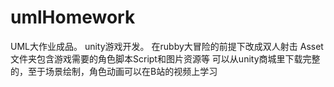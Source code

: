 # umlHomework
UML大作业成品。
unity游戏开发。
在rubby大冒险的前提下改成双人射击
Asset文件夹包含游戏需要的角色脚本Script和图片资源等
可以从unity商城里下载完整的，至于场景绘制，角色动画可以在B站的视频上学习
